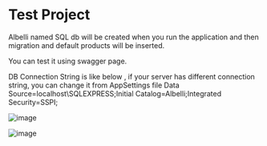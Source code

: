 # Test Project

Albelli named SQL db will be created when you run the application and then migration and default products will be inserted.

You can test it using swagger page.

DB Connection String is like below , if your server has different connection string, you can change it from AppSettings file
Data Source=localhost\\SQLEXPRESS;Initial Catalog=Albelli;Integrated Security=SSPI;
   

![image](https://user-images.githubusercontent.com/83535307/142597819-415294ab-38ce-4d3b-9f1f-d316dea131a6.png)

![image](https://user-images.githubusercontent.com/83535307/142598247-9af78c51-7616-406b-abf7-6d695d659a41.png)
